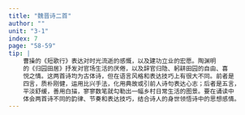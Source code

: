 ```yaml
---
title: "魏晋诗二首"
author: ""
unit: "3-1"
index: 7
page: "58-59"
tip: |
    曹操的《短歌行》表达对时光流逝的感慨，以及建功立业的宏愿。陶渊明
    的《归园田居》抒发对官场生活的厌倦，以及辞官归隐、躬耕田园的自由、喜
    悦之情。这两首诗均为古体诗，但在语言风格和表达技巧上有很大不同。前者是
    四言，质朴刚健，运用比兴手法，化用典故或引前人诗句表达心志；后者是五言，
    平淡舒缓，善用白描，寥寥数笔就勾勒出一幅乡村日常生活的图景。要在诵读中
    体会两首诗不同的韵律、节奏和表达技巧，结合诗人的身世领悟诗中的思想感情。
---
```

